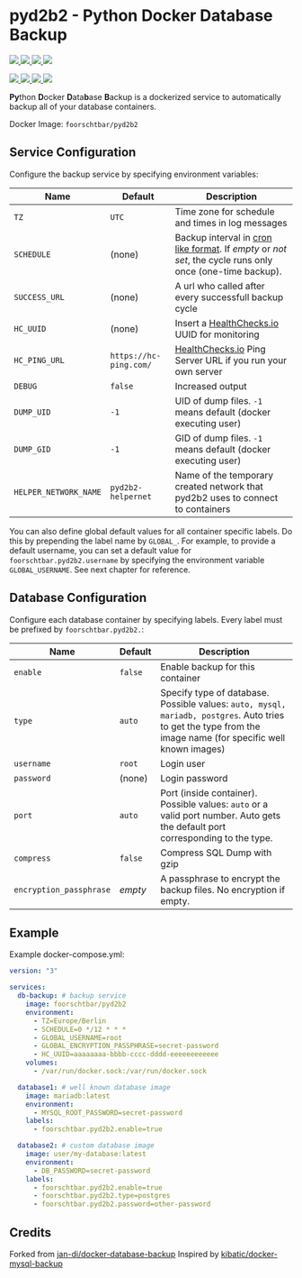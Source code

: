 # pyd2b2 - Python Docker Database Backup

[
  ![](https://img.shields.io/docker/v/foorschtbar/pyd2b2?style=plastic&sort=date)
  ![](https://img.shields.io/docker/pulls/foorschtbar/pyd2b2?style=plastic)
  ![](https://img.shields.io/docker/stars/foorschtbar/pyd2b2?style=plastic)
  ![](https://img.shields.io/docker/image-size/foorschtbar/pyd2b2?style=plastic)
](https://hub.docker.com/repository/docker/foorschtbar/pyd2b2)

[
  ![](https://img.shields.io/github/workflow/status/foorschtbar/pyd2b2/Build%20Docker%20Images?style=plastic)
  ![](https://img.shields.io/github/languages/top/foorschtbar/pyd2b2?style=plastic)
  ![](https://img.shields.io/github/last-commit/foorschtbar/pyd2b2?style=plastic)
  ![](https://img.shields.io/github/license/foorschtbar/pyd2b2?style=plastic)
](https://github.com/foorschtbar/pyd2b2)


**Py**thon **D**ocker **D**ata**b**ase **B**ackup is a dockerized service to automatically backup all of your database containers.

Docker Image: `foorschtbar/pyd2b2`

## Service Configuration

Configure the backup service by specifying environment variables:

Name | Default | Description
--- | --- | ---
`TZ` | `UTC` | Time zone for schedule and times in log messages
`SCHEDULE` | (none) | Backup interval in [cron like format](http://en.wikipedia.org/wiki/Cron). If _empty_ or _not set_, the cycle runs only once (one-time backup).
`SUCCESS_URL` | (none) | A url who called after every successfull backup cycle
`HC_UUID`  | (none) | Insert a [HealthChecks.io](https://healthchecks.io/) UUID for monitoring
`HC_PING_URL`  | `https://hc-ping.com/` | [HealthChecks.io](https://healthchecks.io/) Ping Server URL if you run your own server
`DEBUG` | `false` | Increased output
`DUMP_UID` | `-1` | UID of dump files. `-1` means default (docker executing user)
`DUMP_GID` | `-1` | GID of dump files. `-1` means default (docker executing user)
`HELPER_NETWORK_NAME` | `pyd2b2-helpernet` | Name of the temporary created network that pyd2b2 uses to connect to containers

You can also define global default values for all container specific labels. Do this by prepending the label name by `GLOBAL_`. For example, to provide a default username, you can set a default value for `foorschtbar.pyd2b2.username` by specifying the environment variable `GLOBAL_USERNAME`. See next chapter for reference.

## Database Configuration

Configure each database container by specifying labels. Every label must be prefixed by `foorschtbar.pyd2b2.`:

Name | Default | Description
--- | --- | ---
`enable` | `false` | Enable backup for this container
`type` | `auto` | Specify type of database. Possible values: `auto, mysql, mariadb, postgres`. Auto tries to get the type from the image name (for specific well known images)
`username` | `root` | Login user
`password` | (none) | Login password
`port` | `auto` | Port (inside container). Possible values: `auto` or a valid port number. Auto gets the default port corresponding to the type.
`compress` | `false` | Compress SQL Dump with gzip
`encryption_passphrase` | _empty_ | A passphrase to encrypt the backup files. No encryption if empty.

## Example

Example docker-compose.yml:

```yml
version: "3"

services:
  db-backup: # backup service
    image: foorschtbar/pyd2b2
    environment:
      - TZ=Europe/Berlin
      - SCHEDULE=0 */12 * * *
      - GLOBAL_USERNAME=root
      - GLOBAL_ENCRYPTION_PASSPHRASE=secret-password
      - HC_UUID=aaaaaaaa-bbbb-cccc-dddd-eeeeeeeeeeee
    volumes:
      - /var/run/docker.sock:/var/run/docker.sock

  database1: # well known database image
    image: mariadb:latest
    environment:
      - MYSQL_ROOT_PASSWORD=secret-password
    labels:
      - foorschtbar.pyd2b2.enable=true

  database2: # custom database image
    image: user/my-database:latest
    environment:
      - DB_PASSWORD=secret-password
    labels:
      - foorschtbar.pyd2b2.enable=true
      - foorschtbar.pyd2b2.type=postgres
      - foorschtbar.pyd2b2.password=other-password
```

## Credits

Forked from [jan-di/docker-database-backup](https://github.com/jan-di/docker-database-backup)
Inspired by [kibatic/docker-mysql-backup](https://github.com/kibatic/docker-mysql-backup)